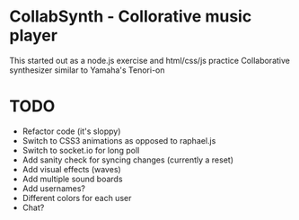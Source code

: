 # CollabSynth - Collorative music player

This started out as a node.js exercise and html/css/js practice
Collaborative synthesizer similar to Yamaha's Tenori-on

# TODO

* Refactor code (it's sloppy)
* Switch to CSS3 animations as opposed to raphael.js
* Switch to socket.io for long poll
* Add sanity check for syncing changes (currently a reset)
* Add visual effects (waves)
* Add multiple sound boards
* Add usernames?
* Different colors for each user
* Chat?